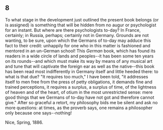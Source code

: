 ## 8

To what stage in the development just outlined the present book belongs
(or is assigned) is something that will be hidden from no augur or
psychologist for an instant. But where are there psychologists to-day?
In France, certainly; in Russia, perhaps; certainly not in Germany.
Grounds are not wanting, to be sure, upon which the Germans of to-day
may adduce this fact to their credit: unhappily for one who in this
matter is fashioned and mentored in an un-German school! This _German_
book, which has found its readers in a wide circle of lands and
peoples--it has been some ten years on its rounds--and which must make
its way by means of any musical art and tune that will captivate the
foreign ear as well as the native--this book has been read most
indifferently in Germany itself and little heeded there: to what is that
due? "It requires too much," I have been told, "it addresses itself to
men free from the press of petty obligations, it demands fine and
trained perceptions, it requires a surplus, a surplus of time, of the
lightness of heaven and of the heart, of otium in the most unrestricted
sense: mere good things that we Germans of to-day have not got and
therefore cannot give." After so graceful a retort, my philosophy bids
me be silent and ask no more questions: at times, as the proverb says,
one remains a philosopher only because one says--nothing!

Nice, Spring, 1886.




